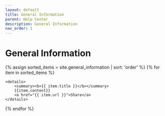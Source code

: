 ```yaml
---
layout: default
title: General Information
parent: Help Center
description: General Information
nav_order: 1
---
```


# General Information

{% assign sorted_items = site.general_information | sort: 'order' %}
{% for item in sorted_items %}

    <details>
        <summary><b>{{ item.title }}</b></summary>
        {{item.content}}
        <a href="{{ item.url }}">Share</a>
    </details>

{% endfor %}
